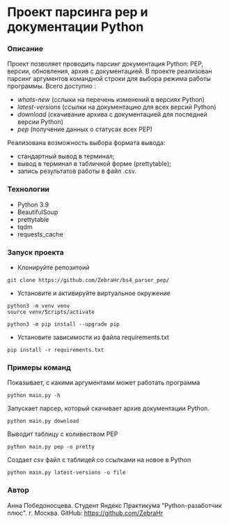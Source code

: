 # Проект парсинга pep и документации Python

### Описание
Проект позволяет проводить парсинг документация Python: PEP, версии, обновления, архив с документацией.
В проекте реализован парсинг аргументов командной строки для выбора режима работы программы. Всего доступно :
- *whats-new* (сслыки на перечень изменений в версиях Python)
- *latest-versions* (ссылки на документацию для всех версий Python)
- *download* (скачивание архива с документацией для последней версии Python)
- *pep* (получение данных о статусах всех PEP)

Реализована возможность выбора формата вывода:
- стандартный вывод в терминал;
- вывод в терминал в табличной форме (prettytable);
- запись результатов работы в файл .csv.

### Технологии
- Python 3.9
- BeautifulSoup
- prettytable
- tqdm
- requests_cache

### Запуск проекта
- Клонируйте репозитоий
```
git clone https://github.com/ZebraHr/bs4_parser_pep/
```
- Установите и активируйте виртуальное окружение
```
python3 -m venv venv
source venv/Scripts/activate
```
```
python3 -m pip install --upgrade pip
```
- Установите зависимости из файла requirements.txt
```
pip install -r requirements.txt
``` 

### Примеры команд
Показывает, с какими аргументами может работать программа
```
python main.py -h
```

Запускает парсер, который скачивает архив документации Python.
```
python main.py download
```

Выводит таблицу с коливеством PEP
```
python main.py pep -o pretty
```
Создает csv файл с таблицей со ссылками на новое в Python
```
python main.py latest-versions -o file
```

### Автор
Анна Победоносцева.
Студент Яндекс Практикума "Python-разаботчик плюс".
г. Москва.
GitHub: https://github.com/ZebraHr
